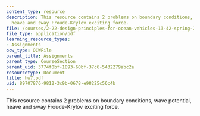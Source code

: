 ```yaml
---
content_type: resource
description: This resource contains 2 problems on boundary conditions, wave potential,
  heave and sway Froude-Krylov exciting force.
file: /courses/2-22-design-principles-for-ocean-vehicles-13-42-spring-2005/8970787698123c9b0678e98225c56c4b_hw7.pdf
file_type: application/pdf
learning_resource_types:
- Assignments
ocw_type: OCWFile
parent_title: Assignments
parent_type: CourseSection
parent_uid: 3774f0bf-1893-60bf-37c6-5432279abc2e
resourcetype: Document
title: hw7.pdf
uid: 89707876-9812-3c9b-0678-e98225c56c4b
---
```

This resource contains 2 problems on boundary conditions, wave potential, heave and sway Froude-Krylov exciting force.

